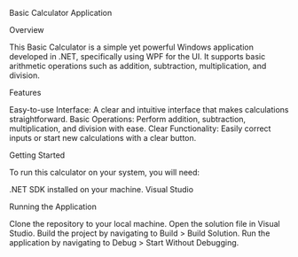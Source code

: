 Basic Calculator Application

Overview

This Basic Calculator is a simple yet powerful Windows application developed in .NET, specifically using WPF for the UI. It supports basic arithmetic operations such as addition, subtraction, multiplication, and division.

Features

Easy-to-use Interface: A clear and intuitive interface that makes calculations straightforward.
Basic Operations: Perform addition, subtraction, multiplication, and division with ease.
Clear Functionality: Easily correct inputs or start new calculations with a clear button.

Getting Started

To run this calculator on your system, you will need:

.NET SDK installed on your machine.
Visual Studio

Running the Application

Clone the repository to your local machine.
Open the solution file in Visual Studio.
Build the project by navigating to Build > Build Solution.
Run the application by navigating to Debug > Start Without Debugging.
